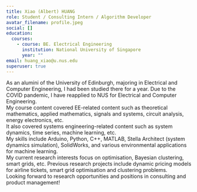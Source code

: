 ```yaml
---
title: Xiao (Albert) HUANG
role: Student / Consulting Intern / Algorithm Developer
avatar_filename: profile.jpeg
social: []
education:
  courses:
    - course: BE. Electrical Engineering
      institution: National University of Singapore
      year: ""
email: huang_xiao@u.nus.edu
superuser: true
---
```

As an alumini of the University of Edinburgh, majoring in Electrical and Computer Engineering, I had been studied there for a year. Due to the COVID pandemic, I have reapplied to NUS for Electrical and Computer Engineering.\
My course content covered EE-related content such as theoretical mathematics, applied mathematics, signals and systems, circuit analysis, energy electronics, etc.\
It also covered systems engineering-related content such as system dynamics, time series, machine learning, etc.\
My skills include Arduino, Python, C++, MATLAB, Stella Architect (system dynamics simulation), SolidWorks, and various environmental applications for machine learning.\
My current research interests focus on optimisation, Bayesian clustering, smart grids, etc. Previous research projects include dynamic pricing models for airline tickets, smart grid optimisation and clustering problems.\
Looking forward to research opportunities and positions in consulting and product management!